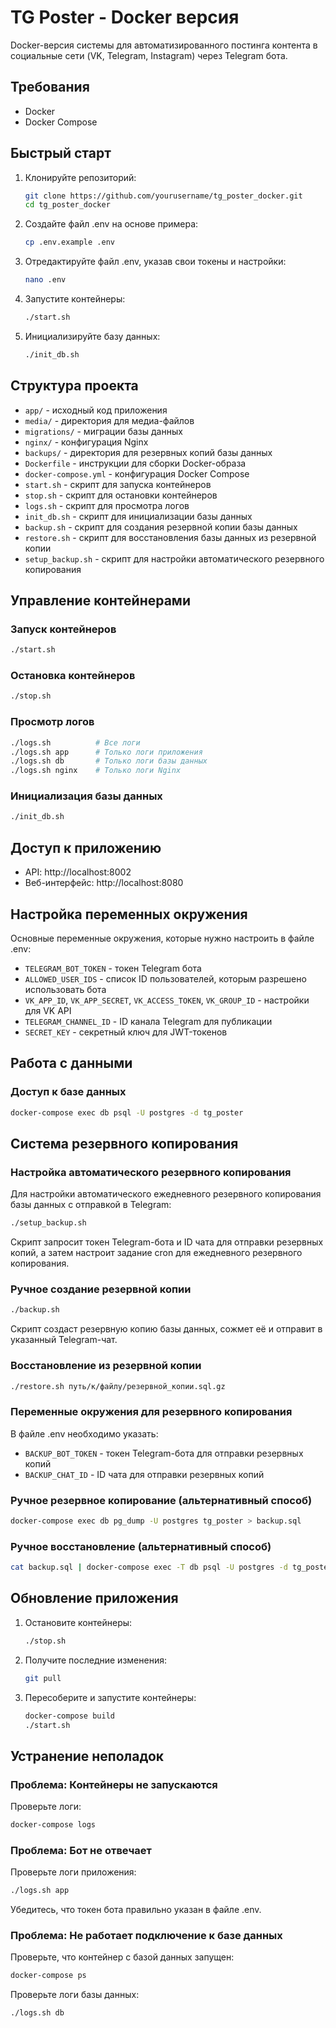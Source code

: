 # TG Poster - Docker версия

Docker-версия системы для автоматизированного постинга контента в социальные сети (VK, Telegram, Instagram) через Telegram бота.

## Требования

- Docker
- Docker Compose

## Быстрый старт

1. Клонируйте репозиторий:
   ```bash
   git clone https://github.com/yourusername/tg_poster_docker.git
   cd tg_poster_docker
   ```

2. Создайте файл .env на основе примера:
   ```bash
   cp .env.example .env
   ```

3. Отредактируйте файл .env, указав свои токены и настройки:
   ```bash
   nano .env
   ```

4. Запустите контейнеры:
   ```bash
   ./start.sh
   ```

5. Инициализируйте базу данных:
   ```bash
   ./init_db.sh
   ```

## Структура проекта

- `app/` - исходный код приложения
- `media/` - директория для медиа-файлов
- `migrations/` - миграции базы данных
- `nginx/` - конфигурация Nginx
- `backups/` - директория для резервных копий базы данных
- `Dockerfile` - инструкции для сборки Docker-образа
- `docker-compose.yml` - конфигурация Docker Compose
- `start.sh` - скрипт для запуска контейнеров
- `stop.sh` - скрипт для остановки контейнеров
- `logs.sh` - скрипт для просмотра логов
- `init_db.sh` - скрипт для инициализации базы данных
- `backup.sh` - скрипт для создания резервной копии базы данных
- `restore.sh` - скрипт для восстановления базы данных из резервной копии
- `setup_backup.sh` - скрипт для настройки автоматического резервного копирования

## Управление контейнерами

### Запуск контейнеров
```bash
./start.sh
```

### Остановка контейнеров
```bash
./stop.sh
```

### Просмотр логов
```bash
./logs.sh          # Все логи
./logs.sh app      # Только логи приложения
./logs.sh db       # Только логи базы данных
./logs.sh nginx    # Только логи Nginx
```

### Инициализация базы данных
```bash
./init_db.sh
```

## Доступ к приложению

- API: http://localhost:8002
- Веб-интерфейс: http://localhost:8080

## Настройка переменных окружения

Основные переменные окружения, которые нужно настроить в файле .env:

- `TELEGRAM_BOT_TOKEN` - токен Telegram бота
- `ALLOWED_USER_IDS` - список ID пользователей, которым разрешено использовать бота
- `VK_APP_ID`, `VK_APP_SECRET`, `VK_ACCESS_TOKEN`, `VK_GROUP_ID` - настройки для VK API
- `TELEGRAM_CHANNEL_ID` - ID канала Telegram для публикации
- `SECRET_KEY` - секретный ключ для JWT-токенов

## Работа с данными

### Доступ к базе данных
```bash
docker-compose exec db psql -U postgres -d tg_poster
```

## Система резервного копирования

### Настройка автоматического резервного копирования
Для настройки автоматического ежедневного резервного копирования базы данных с отправкой в Telegram:

```bash
./setup_backup.sh
```

Скрипт запросит токен Telegram-бота и ID чата для отправки резервных копий, а затем настроит задание cron для ежедневного резервного копирования.

### Ручное создание резервной копии
```bash
./backup.sh
```

Скрипт создаст резервную копию базы данных, сожмет её и отправит в указанный Telegram-чат.

### Восстановление из резервной копии
```bash
./restore.sh путь/к/файлу/резервной_копии.sql.gz
```

### Переменные окружения для резервного копирования
В файле .env необходимо указать:
- `BACKUP_BOT_TOKEN` - токен Telegram-бота для отправки резервных копий
- `BACKUP_CHAT_ID` - ID чата для отправки резервных копий

### Ручное резервное копирование (альтернативный способ)
```bash
docker-compose exec db pg_dump -U postgres tg_poster > backup.sql
```

### Ручное восстановление (альтернативный способ)
```bash
cat backup.sql | docker-compose exec -T db psql -U postgres -d tg_poster
```

## Обновление приложения

1. Остановите контейнеры:
   ```bash
   ./stop.sh
   ```

2. Получите последние изменения:
   ```bash
   git pull
   ```

3. Пересоберите и запустите контейнеры:
   ```bash
   docker-compose build
   ./start.sh
   ```

## Устранение неполадок

### Проблема: Контейнеры не запускаются

Проверьте логи:
```bash
docker-compose logs
```

### Проблема: Бот не отвечает

Проверьте логи приложения:
```bash
./logs.sh app
```

Убедитесь, что токен бота правильно указан в файле .env.

### Проблема: Не работает подключение к базе данных

Проверьте, что контейнер с базой данных запущен:
```bash
docker-compose ps
```

Проверьте логи базы данных:
```bash
./logs.sh db
```

